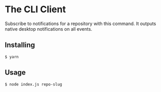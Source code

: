 # The CLI Client

Subscribe to notifications for a repository with this command.
It outputs native desktop notifications on all events.

## Installing
```
$ yarn
```

## Usage
```
$ node index.js repo-slug
```